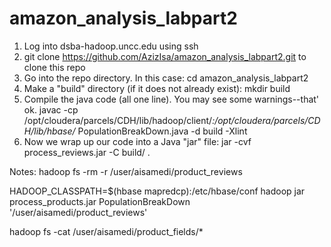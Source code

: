 # amazon_analysis_labpart2

1. Log into dsba-hadoop.uncc.edu using ssh
2. git clone https://github.com/AzizIsa/amazon_analysis_labpart2.git to clone this repo
3. Go into the repo directory. In this case: cd amazon_analysis_labpart2
4. Make a "build" directory (if it does not already exist): mkdir build
5. Compile the java code (all one line). You may see some warnings--that' ok. javac -cp /opt/cloudera/parcels/CDH/lib/hadoop/client/*:/opt/cloudera/parcels/CDH/lib/hbase/* PopulationBreakDown.java -d build -Xlint
6. Now we wrap up our code into a Java "jar" file: jar -cvf process_reviews.jar -C build/ .


Notes:
hadoop fs -rm -r /user/aisamedi/product_reviews

HADOOP_CLASSPATH=$(hbase mapredcp):/etc/hbase/conf hadoop jar process_products.jar PopulationBreakDown '/user/aisamedi/product_reviews'

hadoop fs -cat /user/aisamedi/product_fields/*

